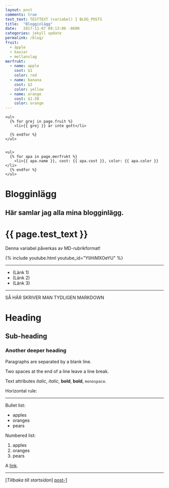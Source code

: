 ```yaml
---
layout: post
comments: true
test_text: TESTTEXT (variabel) I BLOG_POSTS
title:  "Blogginlägg"
date:   2017-11-07 09:13:06 -0600
categories: jekyll update
permalink: /blog/
fruit:
  - äpple
  - kaviar
  - mellanslag
merfrukt:
  - name: apple
    cost: $1
    color: red
  - name: banana
    cost: $2
    color: yellow
  - name: orange
    cost: $1.50
    color: orange
---
```




<section>

    <ul>
      {% for grej in page.fruit %}
        <li>{{ grej }} är inte gott</li>

      {% endfor %}
    </ul>


    <ul>
      {% for apa in page.merfrukt %}
        <li>{{ apa.name }}, cost: {{ apa.cost }}, color: {{ apa.color }}</li>
      {% endfor %}
    </ul>


</section>


# Blogginlägg

## Här samlar jag alla mina blogginlägg.

# {{ page.test_text }}
Denna variabel påverkas av MD-rubrikformat!

{% include youtube.html youtube_id="YIiHiMXOeYU" %}

---

* (Länk 1)
* (Länk 2)
* (Länk 3)

---

SÅ HÄR SKRIVER MAN TYDLIGEN MARKDOWN

# Heading

## Sub-heading

### Another deeper heading

Paragraphs are separated
by a blank line.

Two spaces at the end of a line leave a
line break.

Text attributes _italic_, *italic*, __bold__, **bold**, `monospace`.

Horizontal rule:

---

Bullet list:

  * apples
  * oranges
  * pears

Numbered list:

  1. apples
  2. oranges
  3. pears

A [link](http://example.com).

---

[*Tillbaka till startsidan*] [post-1]

[post-1]: welcome-to-jekyll.html
